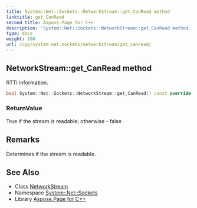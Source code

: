 ```yaml
---
title: System::Net::Sockets::NetworkStream::get_CanRead method
linktitle: get_CanRead
second_title: Aspose.Page for C++
description: 'System::Net::Sockets::NetworkStream::get_CanRead method. RTTI information in C++.'
type: docs
weight: 100
url: /cpp/system.net.sockets/networkstream/get_canread/
---
```

## NetworkStream::get_CanRead method


RTTI information.

```cpp
bool System::Net::Sockets::NetworkStream::get_CanRead() const override
```


### ReturnValue

True if the stream is readable; otherwise - false
## Remarks


Determines if the stream is readable.   

## See Also

* Class [NetworkStream](../)
* Namespace [System::Net::Sockets](../../)
* Library [Aspose.Page for C++](../../../)
